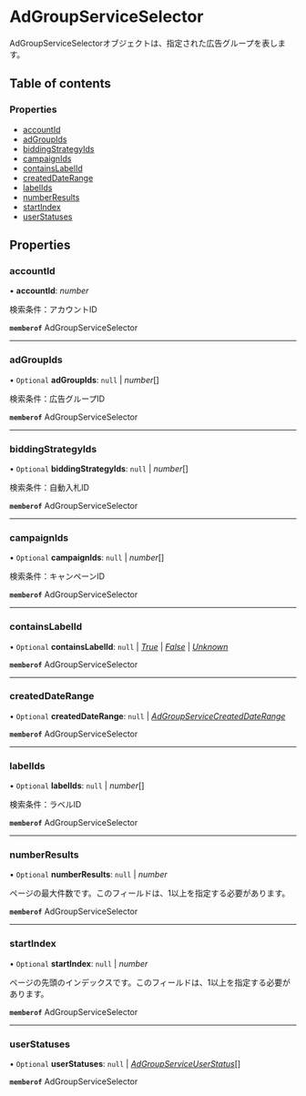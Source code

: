 # AdGroupServiceSelector


<div lang=\"ja\">AdGroupServiceSelectorオブジェクトは、指定された広告グループを表します。</div> 

## Table of contents

### Properties

- [accountId](adgroupserviceselector.md#accountid)
- [adGroupIds](adgroupserviceselector.md#adgroupids)
- [biddingStrategyIds](adgroupserviceselector.md#biddingstrategyids)
- [campaignIds](adgroupserviceselector.md#campaignids)
- [containsLabelId](adgroupserviceselector.md#containslabelid)
- [createdDateRange](adgroupserviceselector.md#createddaterange)
- [labelIds](adgroupserviceselector.md#labelids)
- [numberResults](adgroupserviceselector.md#numberresults)
- [startIndex](adgroupserviceselector.md#startindex)
- [userStatuses](adgroupserviceselector.md#userstatuses)

## Properties

### accountId

• **accountId**: *number*

<div lang=\"ja\">検索条件：アカウントID</div> 

**`memberof`** AdGroupServiceSelector

___

### adGroupIds

• `Optional` **adGroupIds**: ``null`` \| *number*[]

<div lang=\"ja\">検索条件：広告グループID</div> 

**`memberof`** AdGroupServiceSelector

___

### biddingStrategyIds

• `Optional` **biddingStrategyIds**: ``null`` \| *number*[]

<div lang=\"ja\">検索条件：自動入札ID</div> 

**`memberof`** AdGroupServiceSelector

___

### campaignIds

• `Optional` **campaignIds**: ``null`` \| *number*[]

<div lang=\"ja\">検索条件：キャンペーンID</div> 

**`memberof`** AdGroupServiceSelector

___

### containsLabelId

• `Optional` **containsLabelId**: ``null`` \| [*True*](./enums/adgroupservicecontainslabelid.md#true) \| [*False*](./enums/adgroupservicecontainslabelid.md#false) \| [*Unknown*](./enums/adgroupservicecontainslabelid.md#unknown)

**`memberof`** AdGroupServiceSelector

___

### createdDateRange

• `Optional` **createdDateRange**: ``null`` \| [*AdGroupServiceCreatedDateRange*](adgroupservicecreateddaterange.md)

**`memberof`** AdGroupServiceSelector

___

### labelIds

• `Optional` **labelIds**: ``null`` \| *number*[]

<div lang=\"ja\">検索条件：ラベルID</div> 

**`memberof`** AdGroupServiceSelector

___

### numberResults

• `Optional` **numberResults**: ``null`` \| *number*

<div lang=\"ja\">ページの最大件数です。このフィールドは、1以上を指定する必要があります。</div> 

**`memberof`** AdGroupServiceSelector

___

### startIndex

• `Optional` **startIndex**: ``null`` \| *number*

<div lang=\"ja\">ページの先頭のインデックスです。このフィールドは、1以上を指定する必要があります。</div> 

**`memberof`** AdGroupServiceSelector

___

### userStatuses

• `Optional` **userStatuses**: ``null`` \| [*AdGroupServiceUserStatus*](./enums/adgroupserviceuserstatus.md)[]

**`memberof`** AdGroupServiceSelector
